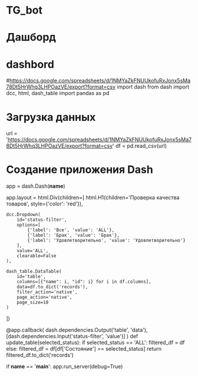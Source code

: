 # TG_bot

# Дашборд
# dashbord
#https://docs.google.com/spreadsheets/d/1NMYaZkFNUUkofuRxJonx5sMa78Dt5HrWhq3LHPOazVE/export?format=csv
import dash
from dash import dcc, html, dash_table
import pandas as pd

# Загрузка данных
url = 'https://docs.google.com/spreadsheets/d/1NMYaZkFNUUkofuRxJonx5sMa78Dt5HrWhq3LHPOazVE/export?format=csv'
df = pd.read_csv(url)

# Создание приложения Dash
app = dash.Dash(__name__)

app.layout = html.Div(children=[
    html.H1(children='Проверка качества товаров', style={'color': 'red'}),
    
    dcc.Dropdown(
        id='status-filter',
        options=[
            {'label': 'Все', 'value': 'ALL'},
            {'label': 'Брак', 'value': 'Брак'},
            {'label': 'Удовлетворительно', 'value': 'Удовлетворительно'}
        ],
        value='ALL',
        clearable=False
    ),

    dash_table.DataTable(
        id='table',
        columns=[{"name": i, "id": i} for i in df.columns],
        data=df.to_dict('records'),
        filter_action='native',
        page_action='native',
        page_size=10
    )
])

@app.callback(
    dash.dependencies.Output('table', 'data'),
    [dash.dependencies.Input('status-filter', 'value')]
)
def update_table(selected_status):
    if selected_status == 'ALL':
        filtered_df = df
    else:
        filtered_df = df[df['Состояние'] == selected_status]
    return filtered_df.to_dict('records')

if __name__ == '__main__':
    app.run_server(debug=True)
